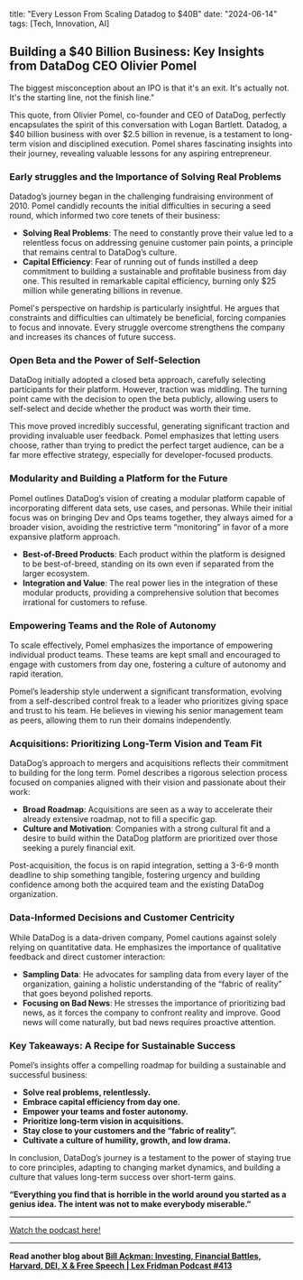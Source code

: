 

title: "Every Lesson From Scaling Datadog to $40B"
date: "2024-06-14"
tags: [Tech, Innovation, AI]


## Building a $40 Billion Business: Key Insights from DataDog CEO Olivier Pomel

The biggest misconception about an IPO is that it's an exit. It's actually not. It's the starting line, not the finish line."

This quote, from Olivier Pomel, co-founder and CEO of DataDog, perfectly encapsulates the spirit of this conversation with Logan Bartlett. Datadog, a $40 billion business with over $2.5 billion in revenue, is a testament to long-term vision and disciplined execution. Pomel shares fascinating insights into their journey, revealing valuable lessons for any aspiring entrepreneur.

### Early struggles and the Importance of Solving Real Problems

Datadog’s journey began in the challenging fundraising environment of 2010. Pomel candidly recounts the initial difficulties in securing a seed round, which informed two core tenets of their business:

* **Solving Real Problems**: The need to constantly prove their value led to a relentless focus on addressing genuine customer pain points, a principle that remains central to DataDog’s culture.
* **Capital Efficiency**: Fear of running out of funds instilled a deep commitment to building a sustainable and profitable business from day one. This resulted in remarkable capital efficiency, burning only $25 million while generating billions in revenue. 

Pomel's perspective on hardship is particularly insightful. He argues that constraints and difficulties can ultimately be beneficial, forcing companies to focus and innovate. Every struggle overcome strengthens the company and increases its chances of future success. 

### Open Beta and the Power of Self-Selection

DataDog initially adopted a closed beta approach, carefully selecting participants for their platform. However, traction was middling. The turning point came with the decision to open the beta publicly, allowing users to self-select and decide whether the product was worth their time. 

This move proved incredibly successful, generating significant traction and providing invaluable user feedback. Pomel emphasizes that letting users choose, rather than trying to predict the perfect target audience, can be a far more effective strategy, especially for developer-focused products.

### Modularity and Building a Platform for the Future

Pomel outlines DataDog’s vision of creating a modular platform capable of incorporating different data sets, use cases, and personas. While their initial focus was on bringing Dev and Ops teams together, they always aimed for a broader vision, avoiding the restrictive term “monitoring” in favor of a more expansive platform approach.

* **Best-of-Breed Products**: Each product within the platform is designed to be best-of-breed, standing on its own even if separated from the larger ecosystem.
* **Integration and Value**: The real power lies in the integration of these modular products, providing a comprehensive solution that becomes irrational for customers to refuse. 

### Empowering Teams and the Role of Autonomy

To scale effectively, Pomel emphasizes the importance of empowering individual product teams. These teams are kept small and encouraged to engage with customers from day one, fostering a culture of autonomy and rapid iteration.

Pomel’s leadership style underwent a significant transformation, evolving from a self-described control freak to a leader who prioritizes giving space and trust to his team. He believes in viewing his senior management team as peers, allowing them to run their domains independently.

###  Acquisitions: Prioritizing Long-Term Vision and Team Fit

DataDog’s approach to mergers and acquisitions reflects their commitment to building for the long term. Pomel describes a rigorous selection process focused on companies aligned with their vision and passionate about their work:

* **Broad Roadmap**:  Acquisitions are seen as a way to accelerate their already extensive roadmap, not to fill a specific gap.
* **Culture and Motivation**: Companies with a strong cultural fit and a desire to build within the DataDog platform are prioritized over those seeking a purely financial exit.

Post-acquisition, the focus is on rapid integration, setting a 3-6-9 month deadline to ship something tangible, fostering urgency and building confidence among both the acquired team and the existing DataDog organization.

### Data-Informed Decisions and Customer Centricity

While DataDog is a data-driven company, Pomel cautions against solely relying on quantitative data. He emphasizes the importance of qualitative feedback and direct customer interaction:

* **Sampling Data**: He advocates for sampling data from every layer of the organization, gaining a holistic understanding of the “fabric of reality” that goes beyond polished reports.
* **Focusing on Bad News**: He stresses the importance of prioritizing bad news, as it forces the company to confront reality and improve. Good news will come naturally, but bad news requires proactive attention.

###  Key Takeaways: A Recipe for Sustainable Success

Pomel’s insights offer a compelling roadmap for building a sustainable and successful business:

* **Solve real problems, relentlessly.**
* **Embrace capital efficiency from day one.**
* **Empower your teams and foster autonomy.**
* **Prioritize long-term vision in acquisitions.**
* **Stay close to your customers and the “fabric of reality”.**
* **Cultivate a culture of humility, growth, and low drama.**

In conclusion, DataDog’s journey is a testament to the power of staying true to core principles, adapting to changing market dynamics, and building a culture that values long-term success over short-term gains. 

**“Everything you find that is horrible in the world around you started as a genius idea. The intent was not to make everybody miserable.”**

---

<a href="https://youtube.com/watch?v=tLdzr6GTcao" target="_blank">Watch the podcast here!</a>


---

**Read another blog about [Bill Ackman: Investing, Financial Battles, Harvard, DEI, X & Free Speech | Lex Fridman Podcast #413](./20240220-billackman-lexfridman)**
